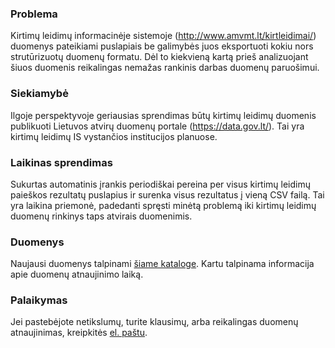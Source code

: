 ### Problema
Kirtimų leidimų informacinėje sistemoje (http://www.amvmt.lt/kirtleidimai/) duomenys pateikiami puslapiais be galimybės juos eksportuoti kokiu nors strutūrizuotų duomenų formatu.
Dėl to kiekvieną kartą prieš analizuojant šiuos duomenis reikalingas nemažas rankinis darbas duomenų paruošimui.

### Siekiamybė
Ilgoje perspektyvoje geriausias sprendimas būtų kirtimų leidimų duomenis publikuoti Lietuvos atvirų duomenų portale (https://data.gov.lt/). Tai yra kirtimų leidimų IS vystančios institucijos planuose.

### Laikinas sprendimas
Sukurtas automatinis įrankis periodiškai pereina per visus kirtimų leidimų paieškos rezultatų puslapius ir surenka visus rezultatus į vieną CSV failą.
Tai yra laikina priemonė, padedanti spręsti minėtą problemą iki kirtimų leidimų duomenų rinkinys taps atvirais duomenimis.

### Duomenys
Naujausi duomenys talpinami [šiame kataloge](https://github.com/grimsa/logging-permit-scraper/blob/main/data/).
Kartu talpinama informacija apie duomenų atnaujinimo laiką.

### Palaikymas
Jei pastebėjote netikslumų, turite klausimų, arba reikalingas duomenų atnaujinimas, kreipkitės [el. paštu](mailto:gediminas.rimsa@gmail.com).